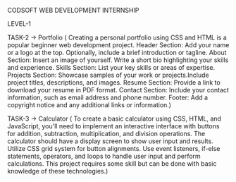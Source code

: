 CODSOFT WEB DEVELOPMENT INTERNSHIP

LEVEL-1

TASK-2 -> Portfolio ( Creating a personal portfolio using CSS and HTML is a popular beginner web development project.
                    Header Section: Add your name or a logo at the top.
                    Optionally, include a brief introduction or tagline.
                    About Section: Insert an image of yourself.
                    Write a short bio highlighting your skills and experience.
                    Skills Section: List your key skills or areas of expertise.
                    Projects Section: Showcase samples of your work or projects.Include project titles, descriptions, and images.
                    Resume Section: Provide a link to download your resume in PDF format.
                    Contact Section: Include your contact information, such as email address and phone number.
                    Footer: Add a copyright notice and any additional links or information.)

TASK-3 -> Calculator ( To create a basic calculator using CSS, HTML, and JavaScript, you'll need to implement an
          interactive interface with buttons for addition, subtraction, multiplication, and division
          operations. The calculator should have a display screen to show user input and results. Utilize
          CSS grid system for button alignments. Use event listeners, if-else statements, operators, and
          loops to handle user input and perform calculations. This project requires some skill but can be
          done with basic knowledge of these technologies.)
